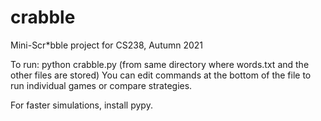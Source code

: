 # crabble
Mini-Scr*bble project for CS238, Autumn 2021

To run: python crabble.py
(from same directory where words.txt and the other files are stored)
You can edit commands at the bottom of the file to run individual games or compare strategies.

For faster simulations, install pypy.
